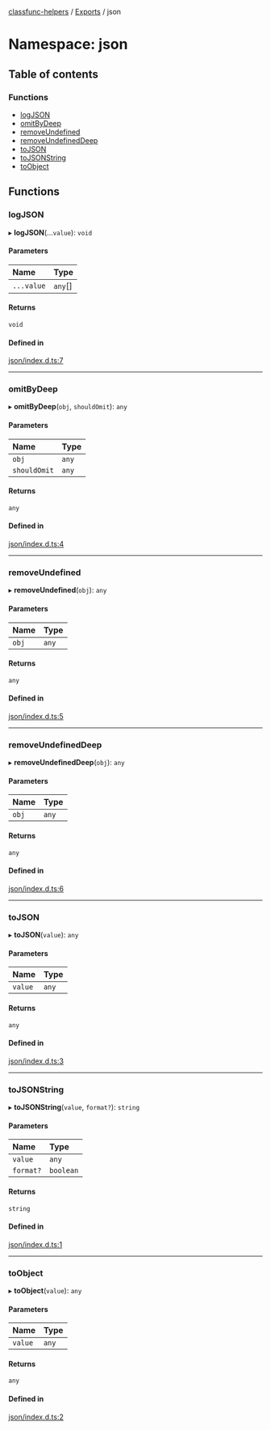 [classfunc-helpers](../README.md) / [Exports](../modules.md) / json

# Namespace: json

## Table of contents

### Functions

- [logJSON](json.md#logjson)
- [omitByDeep](json.md#omitbydeep)
- [removeUndefined](json.md#removeundefined)
- [removeUndefinedDeep](json.md#removeundefineddeep)
- [toJSON](json.md#tojson)
- [toJSONString](json.md#tojsonstring)
- [toObject](json.md#toobject)

## Functions

### logJSON

▸ **logJSON**(...`value`): `void`

#### Parameters

| Name | Type |
| :------ | :------ |
| `...value` | `any`[] |

#### Returns

`void`

#### Defined in

[json/index.d.ts:7](https://github.com/ClassFunc/classfunc-helpers/blob/08b327d/json/index.d.ts#L7)

___

### omitByDeep

▸ **omitByDeep**(`obj`, `shouldOmit`): `any`

#### Parameters

| Name | Type |
| :------ | :------ |
| `obj` | `any` |
| `shouldOmit` | `any` |

#### Returns

`any`

#### Defined in

[json/index.d.ts:4](https://github.com/ClassFunc/classfunc-helpers/blob/08b327d/json/index.d.ts#L4)

___

### removeUndefined

▸ **removeUndefined**(`obj`): `any`

#### Parameters

| Name | Type |
| :------ | :------ |
| `obj` | `any` |

#### Returns

`any`

#### Defined in

[json/index.d.ts:5](https://github.com/ClassFunc/classfunc-helpers/blob/08b327d/json/index.d.ts#L5)

___

### removeUndefinedDeep

▸ **removeUndefinedDeep**(`obj`): `any`

#### Parameters

| Name | Type |
| :------ | :------ |
| `obj` | `any` |

#### Returns

`any`

#### Defined in

[json/index.d.ts:6](https://github.com/ClassFunc/classfunc-helpers/blob/08b327d/json/index.d.ts#L6)

___

### toJSON

▸ **toJSON**(`value`): `any`

#### Parameters

| Name | Type |
| :------ | :------ |
| `value` | `any` |

#### Returns

`any`

#### Defined in

[json/index.d.ts:3](https://github.com/ClassFunc/classfunc-helpers/blob/08b327d/json/index.d.ts#L3)

___

### toJSONString

▸ **toJSONString**(`value`, `format?`): `string`

#### Parameters

| Name | Type |
| :------ | :------ |
| `value` | `any` |
| `format?` | `boolean` |

#### Returns

`string`

#### Defined in

[json/index.d.ts:1](https://github.com/ClassFunc/classfunc-helpers/blob/08b327d/json/index.d.ts#L1)

___

### toObject

▸ **toObject**(`value`): `any`

#### Parameters

| Name | Type |
| :------ | :------ |
| `value` | `any` |

#### Returns

`any`

#### Defined in

[json/index.d.ts:2](https://github.com/ClassFunc/classfunc-helpers/blob/08b327d/json/index.d.ts#L2)
